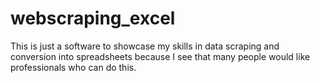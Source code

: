 # webscraping_excel
This is just a software to showcase my skills in data scraping and conversion into spreadsheets because I see that many people would like professionals who can do this.
